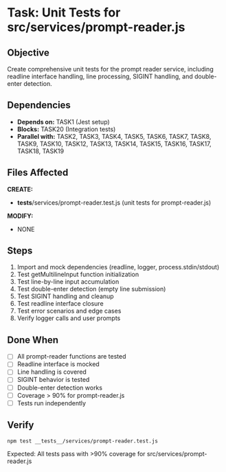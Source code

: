 # Task: Unit Tests for src/services/prompt-reader.js

## Objective
Create comprehensive unit tests for the prompt reader service, including readline interface handling, line processing, SIGINT handling, and double-enter detection.

## Dependencies
- **Depends on:** TASK1 (Jest setup)
- **Blocks:** TASK20 (Integration tests)
- **Parallel with:** TASK2, TASK3, TASK4, TASK5, TASK6, TASK7, TASK8, TASK9, TASK10, TASK12, TASK13, TASK14, TASK15, TASK16, TASK17, TASK18, TASK19

## Files Affected
**CREATE:**
- __tests__/services/prompt-reader.test.js (unit tests for prompt-reader.js)

**MODIFY:**
- NONE

## Steps
1. Import and mock dependencies (readline, logger, process.stdin/stdout)
2. Test getMultilineInput function initialization
3. Test line-by-line input accumulation
4. Test double-enter detection (empty line submission)
5. Test SIGINT handling and cleanup
6. Test readline interface closure
7. Test error scenarios and edge cases
8. Verify logger calls and user prompts

## Done When
- [ ] All prompt-reader functions are tested
- [ ] Readline interface is mocked
- [ ] Line handling is covered
- [ ] SIGINT behavior is tested
- [ ] Double-enter detection works
- [ ] Coverage > 90% for prompt-reader.js
- [ ] Tests run independently

## Verify
```bash
npm test __tests__/services/prompt-reader.test.js
```
Expected: All tests pass with >90% coverage for src/services/prompt-reader.js
